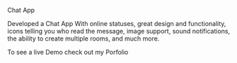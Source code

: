 Chat App

Developed a Chat App With online statuses, great design and functionality, icons telling you who read the message, image support, sound notifications, the ability to create multiple rooms, and much more.

To see a live Demo check out my Porfolio

